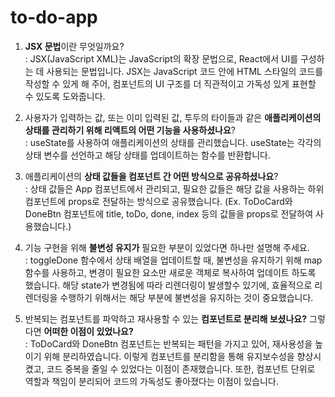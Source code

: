 # to-do-app
1. **JSX 문법**이란 무엇일까요?<br>
  : JSX(JavaScript XML)는 JavaScript의 확장 문법으로, React에서 UI를 구성하는 데 사용되는 문법입니다. JSX는 JavaScript 코드 안에 HTML 스타일의 코드를 작성할 수 있게 해 주어, 컴포넌트의 UI 구조를 더 직관적이고 가독성 있게 표현할 수 있도록 도와줍니다.<br>


2. 사용자가 입력하는 값, 또는 이미 입력된 값, 투두의 타이들과 같은 **애플리케이션의 상태를 관리하기 위해 리액트의 어떤 기능을 사용하셨나요**?<br>
  : useState를 사용하여 애플리케이션의 상태를 관리했습니다. useState는 각각의 상태 변수를 선언하고 해당 상태를 업데이트하는 함수를 반환합니다.<br>
  
3. 애플리케이션의 **상태 값들을 컴포넌트 간 어떤 방식으로 공유하셨나요**?<br>
  : 상태 값들은 App 컴포넌트에서 관리되고, 필요한 값들은 해당 값을 사용하는 하위 컴포넌트에 props로 전달하는 방식으로 공유했습니다. (Ex. ToDoCard와 DoneBtn 컴포넌트에 title, toDo, done, index 등의 값들을 props로 전달하여 사용했습니다.)<br>
  
4. 기능 구현을 위해 **불변성 유지가** 필요한 부분이 있었다면 하나만 설명해 주세요.<br>
  : toggleDone 함수에서 상태 배열을 업데이트할 때, 불변성을 유지하기 위해 map 함수를 사용하고, 변경이 필요한 요소만 새로운 객체로 복사하여 업데이트 하도록 했습니다. 해당 state가 변경됨에 따라 리렌더링이 발생할수 있기에, 효율적으로 리렌더링을 수행하기 위해서는 해당 부분에 불변성을 유지하는 것이 중요했습니다.<br>
  
5. 반복되는 컴포넌트를 파악하고 재사용할 수 있는 **컴포넌트로 분리해 보셨나요?** 그렇다면 **어떠한 이점이 있었나요?**<br>
   : ToDoCard와 DoneBtn 컴포넌트는 반복되는 패턴을 가지고 있어, 재사용성을 높이기 위해 분리하였습니다. 이렇게 컴포넌트를 분리함을 통해 유지보수성을 향상시켰고, 코드 중복을 줄일 수 있었다는 이점이 존재했습니다. 또한, 컴포넌트 단위로 역할과 책임이 분리되어 코드의 가독성도 좋아졌다는 이점이 있습니다.
